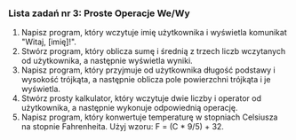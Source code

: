 ### Lista zadań nr 3: Proste Operacje We/Wy
1. Napisz program, który wczytuje imię użytkownika i wyświetla komunikat "Witaj, [imię]!".
1. Stwórz program, który oblicza sumę i średnią z trzech liczb wczytanych od użytkownika, a następnie wyświetla wyniki.
1. Napisz program, który przyjmuje od użytkownika długość podstawy i wysokość trójkąta, a następnie oblicza pole powierzchni trójkąta i je wyświetla.
1. Stwórz prosty kalkulator, który wczytuje dwie liczby i operator od użytkownika, a następnie wykonuje odpowiednią operację.
1. Napisz program, który konwertuje temperaturę w stopniach Celsiusza na stopnie Fahrenheita. Użyj wzoru: F = (C * 9/5) + 32.